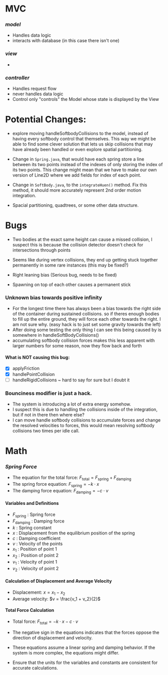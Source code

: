# MVC

### **_model_**

- Handles data logic
- interacts with database (in this case there isn't one)

### **_view_**

-

### **_controller_**

- Handles request flow
- never handles data logic
- Control only "controls" the Model whose state is displayed by the View

# Potential Changes:

- explore moving handleSoftbodyCollisions to the model, instead of having every softbody control that themselves. This way we might be able to find some clever solution that lets us skip collisions that may have already been handled or even explore spatial partitioning.

- Change in `Spring.java`, that would have each spring store a line between its two points instead of the indexes of only storing the index of its two points. This change might mean that we have to make our own version of Line2D where we add fields for index of each point.

- Change in `SoftBody.java`, to the `integrateHuen()` method. Fix this method, it should more accurately represent 2nd order motion integration.

- Spacial partitioning, quadtrees, or some other data structure.

# Bugs

- Two bodies at the exact same height can cause a missed collision, I suspect this is because the collision detector doesn't check for intersections through points

- Seems like during vertex collisions, they end up getting stuck together permanently in some rare instances (this may be fixed?)

- Right leaning bias (Serious bug, needs to be fixed)

- Spawning on top of each other causes a permanent stick

### Unknown bias towards positive infinity

- For the longest time there has always been a bias towards the right side of the container during sustained collisions. so if theres enough bodies to fill up the entire ground, they will force each other towards the right. I am not sure why. (easy hack is to just set some gravity towards the left)
- After doing some testing the only thing I can see this being caused by is somewhere in handleSoftBodyCollisions()
- accumulating softbody collision forces makes this less apparent with larger numbers for some reason, now they flow back and forth

#### **What is NOT causing this bug:**

- [x] applyFriction
- [x] handlePointCollision
- [ ] handleRigidCollisions ~ hard to say for sure but I doubt it

### Bounciness modifier is just a hack.

- The system is introducing a lot of extra energy somehow.
- I suspect this is due to handling the collisions inside of the integration, but if not in there then where else?
- I can move handle softbody collisions to accumulate forces and change the resolved velocities to forces, this would mean resolving softbody collisions two times per idle call.

# Math

### **_Spring Force_**

- The equation for the total force: $F_{\text{total}} = F_{\text{spring}} + F_{\text{damping}}$
- The spring force equation: $F_{\text{spring}} = -k \cdot x$
- The damping force equation: $F_{\text{damping}} = -c \cdot v$

#### Variables and Definitions

- $F_{\text{spring}}$ : Spring force
- $F_{\text{damping}}$ : Damping force
- $k$ : Spring constant
- $x$ : Displacement from the equilibrium position of the spring
- $c$ : Damping coefficient
- $v$ : Velocity of the points
- $x_1$ : Position of point 1
- $x_2$ : Position of point 2
- $v_1$ : Velocity of point 1
- $v_2$ : Velocity of point 2

#### Calculation of Displacement and Average Velocity

- Displacement: $x = x_1 - x_2$
- Average velocity: $v = \frac{v_1 + v_2}{2}$

#### Total Force Calculation

- Total force: $F_{\text{total}} = -k \cdot x - c \cdot v$

- The negative sign in the equations indicates that the forces oppose the direction of displacement and velocity.
- These equations assume a linear spring and damping behavior. If the system is more complex, the equations might differ.
- Ensure that the units for the variables and constants are consistent for accurate calculations.
